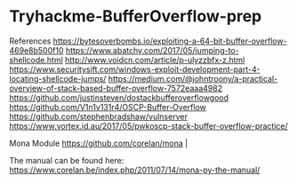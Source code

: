# Tryhackme-BufferOverflow-prep

References
    https://bytesoverbombs.io/exploiting-a-64-bit-buffer-overflow-469e8b500f10
    https://www.abatchy.com/2017/05/jumping-to-shellcode.html
    http://www.voidcn.com/article/p-ulyzzbfx-z.html
    https://www.securitysift.com/windows-exploit-development-part-4-locating-shellcode-jumps/
    https://medium.com/@johntroony/a-practical-overview-of-stack-based-buffer-overflow-7572eaaa4982
    https://github.com/justinsteven/dostackbufferoverflowgood
    https://github.com/V1n1v131r4/OSCP-Buffer-Overflow
    https://github.com/stephenbradshaw/vulnserver
    https://www.vortex.id.au/2017/05/pwkoscp-stack-buffer-overflow-practice/

Mona Module
    https://github.com/corelan/mona | 
    
The manual can be found here: https://www.corelan.be/index.php/2011/07/14/mona-py-the-manual/
